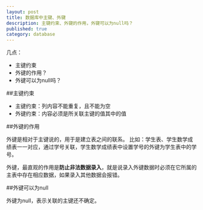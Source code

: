 ```yaml
---
layout: post
title: 数据库中主键、外键
description: 主键约束、外键的作用，外键可以为null吗？
published: true
category: database
---
```




几点：

* 主键约束
* 外键的作用？
* 外键可以为null吗？

##主键约束

* 主键约束：列内容不能重复，且不能为空
* 外键约束：内容必须是所关联主键的值其中的值

##外键的作用

外键是相对于主键说的，用于是建立表之间的联系。
比如：学生表、学生数学成绩表一一对应，通过学号关联，学生数学成绩表中设置学号的外键为学生表中的学号。

外键，最直观的作用是**防止非法数据录入**，就是说录入外键数据时必须在它所属的主表中存在相应数据，如果录入其他数据会报错。


##外键可以为null

外键为null，表示关联的主键还不确定。




































[NingG]:    http://ningg.github.com  "NingG"











